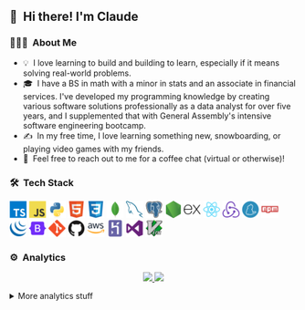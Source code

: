 ## 👋 &nbsp;Hi there! I'm Claude

### 👨🏻‍💻 &nbsp;About Me

- 💡 &nbsp;I love learning to build and building to learn, especially if it means solving real-world problems.
- 🎓 &nbsp;I have a BS in math with a minor in stats and an associate in financial services. I've developed my programming knowledge by creating various software solutions professionally as a data analyst for over five years, and I supplemented that with General Assembly's intensive software engineering bootcamp.
- ✍️ &nbsp;In my free time, I love learning something new, snowboarding, or playing video games with my friends.
- 💬 &nbsp;Feel free to reach out to me for a coffee chat (virtual or otherwise)!

### 🛠 &nbsp;Tech Stack

<p align="left">
  <img src="https://raw.githubusercontent.com/devicons/devicon/master/icons/typescript/typescript-original.svg" alt="TypeScript" width="30" height="30" title="TypeScript" />
  <img src="https://raw.githubusercontent.com/devicons/devicon/master/icons/javascript/javascript-original.svg" alt="JavaScript" width="30" height="30" title="JavaScript" />
  <img src="https://raw.githubusercontent.com/devicons/devicon/master/icons/python/python-original.svg" alt="Python" width="30" height="30" title="Python" />
  <img src="https://raw.githubusercontent.com/devicons/devicon/master/icons/html5/html5-original.svg" alt="HTML" width="30" height="30" title="HTML" />
  <img src="https://raw.githubusercontent.com/devicons/devicon/master/icons/css3/css3-original.svg" alt="CSS" width="30" height="30" title="CSS" />
  <img src="https://raw.githubusercontent.com/devicons/devicon/master/icons/mongodb/mongodb-original.svg" alt="MongoDB" width="30" height="30" title="MongoDB" />
  <img src="https://raw.githubusercontent.com/devicons/devicon/master/icons/mysql/mysql-original.svg" alt="MySQL" width="30" height="30" title="MySQL" />
  <img src="https://raw.githubusercontent.com/devicons/devicon/master/icons/postgresql/postgresql-original.svg" alt="PostgreSQL" width="30" height="30" title="PostgreSQL" />
  <img src="https://raw.githubusercontent.com/devicons/devicon/master/icons/nodejs/nodejs-original.svg" alt="Node.js" width="30" height="30" title="Node.js" />
  <img src="https://raw.githubusercontent.com/devicons/devicon/master/icons/express/express-original.svg" alt="Express.js" width="30" height="30" title="Express.js" />
  <img src="https://raw.githubusercontent.com/devicons/devicon/master/icons/react/react-original.svg" alt="React.js" width="30" height="30" title="React.js" />
  <img src="https://raw.githubusercontent.com/devicons/devicon/master/icons/redux/redux-original.svg" alt="Redux" width="30" height="30" title="Redux" />
  <img src="https://raw.githubusercontent.com/devicons/devicon/master/icons/yarn/yarn-original.svg" alt="Yarn" width="30" height="30" title="Yarn" />
  <img src="https://raw.githubusercontent.com/devicons/devicon/master/icons/npm/npm-original-wordmark.svg" alt="NPM" width="30" height="30" title="NPM" />
  <img src="https://raw.githubusercontent.com/devicons/devicon/master/icons/jquery/jquery-original.svg" alt="jQuery" width="30" height="30" title="jQuery" />
  <img src="https://raw.githubusercontent.com/devicons/devicon/master/icons/bootstrap/bootstrap-plain.svg" alt="Bootstrap" width="30" height="30" title="Bootstrap" />
  <img src="https://raw.githubusercontent.com/devicons/devicon/master/icons/git/git-original.svg" alt="Git" width="30" height="30" title="Git" />
  <img src="https://raw.githubusercontent.com/devicons/devicon/master/icons/github/github-original.svg" alt="GitHub" width="30" height="30" title="GitHub" />
  <img src="https://raw.githubusercontent.com/devicons/devicon/master/icons/amazonwebservices/amazonwebservices-original.svg" alt="Amazon Web Services" width="30" height="30" title="Amazon Web Services" />
  <img src="https://raw.githubusercontent.com/devicons/devicon/master/icons/heroku/heroku-plain.svg" alt="Heroku" width="30" height="30" title="Heroku" />
  <img src="https://raw.githubusercontent.com/devicons/devicon/master/icons/visualstudio/visualstudio-plain.svg" alt="VS Code" width="30" height="30" title="Visual Studio Code" />
  <img src="https://raw.githubusercontent.com/devicons/devicon/master/icons/vim/vim-original.svg" alt="Vim" width="30" height="30" title="Vim" />
</p>

### ⚙️ &nbsp;Analytics

<p align="center">
<a href="https://github.com/anuraghazra/github-readme-stats">
  <img height="180em" src="https://github-readme-stats-eight-theta.vercel.app/api?username=caldric&show_icons=true&theme=vue-dark&include_all_commits=true&count_private=true" />
  <img height="180em" src="https://github-readme-stats-eight-theta.vercel.app/api/top-langs/?username=caldric&layout=compact&exclude_lang=java+r&theme=vue-dark" />
</a>
</p>

<details>
  <summary>
    More analytics stuff
  </summary>
  
  <br />
  
<!--START_SECTION:waka-->
![Lines of code](https://img.shields.io/badge/From%20Hello%20World%20I%27ve%20Written-507548%20lines%20of%20code-blue)

**I'm an Early 🐤** 

```text
🌞 Morning    107 commits    █████░░░░░░░░░░░░░░░░░░░░   21.62% 
🌆 Daytime    193 commits    █████████░░░░░░░░░░░░░░░░   38.99% 
🌃 Evening    149 commits    ███████░░░░░░░░░░░░░░░░░░   30.1% 
🌙 Night      46 commits     ██░░░░░░░░░░░░░░░░░░░░░░░   9.29%

```
📅 **I'm Most Productive on Tuesday** 

```text
Monday       83 commits     ████░░░░░░░░░░░░░░░░░░░░░   16.77% 
Tuesday      105 commits    █████░░░░░░░░░░░░░░░░░░░░   21.21% 
Wednesday    65 commits     ███░░░░░░░░░░░░░░░░░░░░░░   13.13% 
Thursday     68 commits     ███░░░░░░░░░░░░░░░░░░░░░░   13.74% 
Friday       81 commits     ████░░░░░░░░░░░░░░░░░░░░░   16.36% 
Saturday     52 commits     ██░░░░░░░░░░░░░░░░░░░░░░░   10.51% 
Sunday       41 commits     ██░░░░░░░░░░░░░░░░░░░░░░░   8.28%

```


📊 **This Week I Spent My Time On** 

```text
⌚︎ Time Zone: America/New_York

💬 Programming Languages: 
TypeScript               14 hrs 13 mins      ██████████████░░░░░░░░░░░   55.68% 
Markdown                 2 hrs 23 mins       ██░░░░░░░░░░░░░░░░░░░░░░░   9.37% 
JSON                     2 hrs 21 mins       ██░░░░░░░░░░░░░░░░░░░░░░░   9.26% 
Other                    2 hrs 10 mins       ██░░░░░░░░░░░░░░░░░░░░░░░   8.51% 
HTML                     1 hr 41 mins        █░░░░░░░░░░░░░░░░░░░░░░░░   6.6%

🔥 Editors: 
VS Code                  24 hrs 36 mins      ████████████████████████░   96.34% 
Vim                      56 mins             █░░░░░░░░░░░░░░░░░░░░░░░░   3.66%

🐱‍💻 Projects: 
dod-msep-partners-api    6 hrs 45 mins       ██████░░░░░░░░░░░░░░░░░░░   26.47% 
dod-msep-client          4 hrs 41 mins       ████░░░░░░░░░░░░░░░░░░░░░   18.37% 
mykull                   4 hrs 28 mins       ████░░░░░░░░░░░░░░░░░░░░░   17.54% 
Unknown Project          2 hrs 30 mins       ██░░░░░░░░░░░░░░░░░░░░░░░   9.85% 
angular-sandbox          2 hrs 6 mins        ██░░░░░░░░░░░░░░░░░░░░░░░   8.28%

💻 Operating System: 
Linux                    14 hrs 39 mins      ██████████████░░░░░░░░░░░   57.4% 
Mac                      7 hrs               ██████░░░░░░░░░░░░░░░░░░░   27.44% 
Windows                  3 hrs 52 mins       ███░░░░░░░░░░░░░░░░░░░░░░   15.17%

```


<!--END_SECTION:waka-->
</details>
